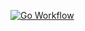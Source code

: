[![Go Workflow](https://github.com/SloaneTribble/bootcamp-all-exercises/actions/workflows/go.yml/badge.svg)](https://github.com/SloaneTribble/bootcamp-all-exercises/actions/workflows/go.yml)